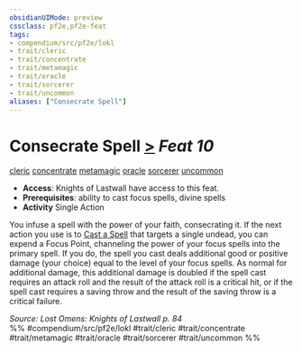 ```yaml
---
obsidianUIMode: preview
cssclass: pf2e,pf2e-feat
tags:
- compendium/src/pf2e/lokl
- trait/cleric
- trait/concentrate
- trait/metamagic
- trait/oracle
- trait/sorcerer
- trait/uncommon
aliases: ["Consecrate Spell"]
---
```

# Consecrate Spell  [>](../../rules/core-rulebook/chapter-9-playing-the-game.md#Actions "Single Action") *Feat 10*  
[cleric](../../rules/traits/cleric.md)  [concentrate](../../rules/traits/concentrate.md)  [metamagic](../../rules/traits/metamagic.md)  [oracle](../../rules/traits/oracle-apg.md)  [sorcerer](../../rules/traits/sorcerer.md)  [uncommon](../../rules/traits/uncommon.md)  

- **Access**: Knights of Lastwall have access to this feat.
- **Prerequisites**: ability to cast focus spells, divine spells
- **Activity** Single Action

You infuse a spell with the power of your faith, consecrating it. If the next action you use is to [Cast a Spell](../../rules/actions/cast-a-spell.md) that targets a single undead, you can expend a Focus Point, channeling the power of your focus spells into the primary spell. If you do, the spell you cast deals additional good or positive damage (your choice) equal to the level of your focus spells. As normal for additional damage, this additional damage is doubled if the spell cast requires an attack roll and the result of the attack roll is a critical hit, or if the spell cast requires a saving throw and the result of the saving throw is a critical failure.

*Source: Lost Omens: Knights of Lastwall p. 84*  
%% #compendium/src/pf2e/lokl #trait/cleric #trait/concentrate #trait/metamagic #trait/oracle #trait/sorcerer #trait/uncommon %%